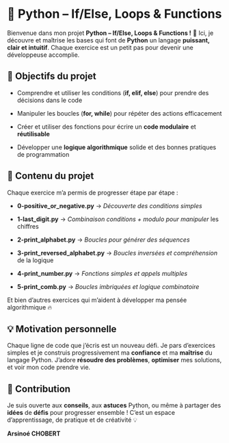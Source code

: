 # 🐍 Python – If/Else, Loops & Functions

Bienvenue dans mon projet **Python – If/Else, Loops & Functions !** 🚀
Ici, je découvre et maîtrise les bases qui font de **Python** un langage **puissant, clair et intuitif**. Chaque exercice est un petit pas pour devenir une développeuse accomplie.

## 🎯 Objectifs du projet

- Comprendre et utiliser les conditions (**if, elif, else**) pour prendre des décisions dans le code

- Manipuler les boucles (**for, while**) pour répéter des actions efficacement

- Créer et utiliser des fonctions pour écrire un **code modulaire** et **réutilisable**

- Développer une **logique algorithmique** solide et des bonnes pratiques de programmation

## 📂 Contenu du projet

Chaque exercice m’a permis de progresser étape par étape :

- **0-positive_or_negative.py** → *Découverte des conditions simples*

- **1-last_digit.py** → *Combinaison conditions + modulo pour manipuler* les chiffres

- **2-print_alphabet.py** → *Boucles pour générer des séquences*

- **3-print_reversed_alphabet.py** → *Boucles inversées et compréhension* de la logique

- **4-print_number.py** → *Fonctions simples et appels multiples*

- **5-print_comb.py** → *Boucles imbriquées et logique combinatoire*

Et bien d’autres exercices qui m’aident à développer ma pensée algorithmique 🔥

## 💡 Motivation personnelle

Chaque ligne de code que j’écris est un nouveau défi.
Je pars d’exercices simples et je construis progressivement ma **confiance** et ma **maîtrise** du langage Python.
J’adore **résoudre des problèmes**, **optimiser** mes solutions, et voir mon code prendre vie.


## 🤝 Contribution

Je suis ouverte aux **conseils**, aux **astuces** Python, ou même à partager des **idées** de **défis** pour progresser ensemble !
C’est un espace d’apprentissage, de pratique et de créativité 💡

**Arsinoé CHOBERT**